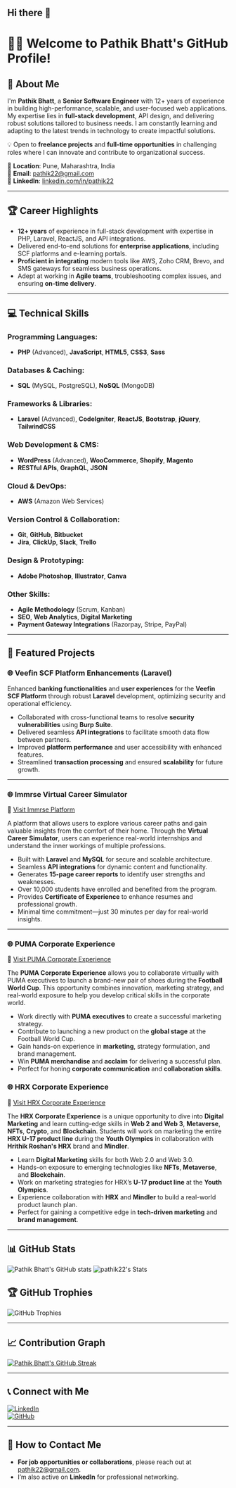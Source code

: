 ## Hi there 👋

<!--
**pathik22/pathik22** is a ✨ _special_ ✨ repository because its `README.md` (this file) appears on your GitHub profile.

Here are some ideas to get you started:

- 🔭 I’m currently working on ...
- 🌱 I’m currently learning ...
- 👯 I’m looking to collaborate on ...
- 🤔 I’m looking for help with ...
- 💬 Ask me about ...
- 📫 How to reach me: ...
- 😄 Pronouns: ...
- ⚡ Fun fact: ...
-->

# 👨‍💻 Welcome to Pathik Bhatt's GitHub Profile!  

## 🚀 About Me  
I'm **Pathik Bhatt**, a **Senior Software Engineer** with 12+ years of experience in building high-performance, scalable, and user-focused web applications. My expertise lies in **full-stack development**, API design, and delivering robust solutions tailored to business needs. I am constantly learning and adapting to the latest trends in technology to create impactful solutions.  

💡 Open to **freelance projects** and **full-time opportunities** in challenging roles where I can innovate and contribute to organizational success.  

📍 **Location**: Pune, Maharashtra, India  
📧 **Email**: [pathik22@gmail.com](mailto:pathik22@gmail.com)  
🔗 **LinkedIn**: [linkedin.com/in/pathik22](https://linkedin.com/in/pathik22)  

---

## 🏆 Career Highlights  
- **12+ years** of experience in full-stack development with expertise in PHP, Laravel, ReactJS, and API integrations.  
- Delivered end-to-end solutions for **enterprise applications**, including SCF platforms and e-learning portals.  
- **Proficient in integrating** modern tools like AWS, Zoho CRM, Brevo, and SMS gateways for seamless business operations.  
- Adept at working in **Agile teams**, troubleshooting complex issues, and ensuring **on-time delivery**.  

---

## 💻 Technical Skills

### **Programming Languages:**
- **PHP** (Advanced), **JavaScript**, **HTML5**, **CSS3**, **Sass**

### **Databases & Caching:**
- **SQL** (MySQL, PostgreSQL), **NoSQL** (MongoDB)

### **Frameworks & Libraries:**
- **Laravel** (Advanced), **CodeIgniter**, **ReactJS**, **Bootstrap**, **jQuery**, **TailwindCSS**

### **Web Development & CMS:**
- **WordPress** (Advanced), **WooCommerce**, **Shopify**, **Magento**
- **RESTful APIs**, **GraphQL**, **JSON**

### **Cloud & DevOps:**
- **AWS** (Amazon Web Services)

### **Version Control & Collaboration:**
- **Git**, **GitHub**, **Bitbucket**
- **Jira**, **ClickUp**, **Slack**, **Trello**

### **Design & Prototyping:**
- **Adobe Photoshop**, **Illustrator**, **Canva**

### **Other Skills:**
- **Agile Methodology** (Scrum, Kanban)
- **SEO**, **Web Analytics**, **Digital Marketing**
- **Payment Gateway Integrations** (Razorpay, Stripe, PayPal)

---

## 📂 Featured Projects  

### 🌐 Veefin SCF Platform Enhancements (Laravel)  

Enhanced **banking functionalities** and **user experiences** for the **Veefin SCF Platform** through robust **Laravel** development, optimizing security and operational efficiency.
- Collaborated with cross-functional teams to resolve **security vulnerabilities** using **Burp Suite**.
- Delivered seamless **API integrations** to facilitate smooth data flow between partners.
- Improved **platform performance** and user accessibility with enhanced features.
- Streamlined **transaction processing** and ensured **scalability** for future growth.

---

### 🌐 Immrse Virtual Career Simulator
🔗 [Visit Immrse Platform](https://immrse.mindler.com/)  

A platform that allows users to explore various career paths and gain valuable insights from the comfort of their home. Through the **Virtual Career Simulator**, users can experience real-world internships and understand the inner workings of multiple professions.
- Built with **Laravel** and **MySQL** for secure and scalable architecture.
- Seamless **API integrations** for dynamic content and functionality.
- Generates **15-page career reports** to identify user strengths and weaknesses.
- Over 10,000 students have enrolled and benefited from the program.
- Provides **Certificate of Experience** to enhance resumes and professional growth.
- Minimal time commitment—just 30 minutes per day for real-world insights.

---

### 🌐 PUMA Corporate Experience
🔗 [Visit PUMA Corporate Experience](https://ce.mindler.com/)  

The **PUMA Corporate Experience** allows you to collaborate virtually with PUMA executives to launch a brand-new pair of shoes during the **Football World Cup**. This opportunity combines innovation, marketing strategy, and real-world exposure to help you develop critical skills in the corporate world.
- Work directly with **PUMA executives** to create a successful marketing strategy.
- Contribute to launching a new product on the **global stage** at the Football World Cup.
- Gain hands-on experience in **marketing**, strategy formulation, and brand management.
- Win **PUMA merchandise** and **acclaim** for delivering a successful plan.
- Perfect for honing **corporate communication** and **collaboration skills**.

### 🌐 HRX Corporate Experience
🔗 [Visit HRX Corporate Experience](https://hrx.mindler.com/)  

The **HRX Corporate Experience** is a unique opportunity to dive into **Digital Marketing** and learn cutting-edge skills in **Web 2 and Web 3**, **Metaverse**, **NFTs**, **Crypto**, and **Blockchain**. Students will work on marketing the entire **HRX U-17 product line** during the **Youth Olympics** in collaboration with **Hrithik Roshan's HRX** brand and **Mindler**.
- Learn **Digital Marketing** skills for both Web 2.0 and Web 3.0.
- Hands-on exposure to emerging technologies like **NFTs**, **Metaverse**, and **Blockchain**.
- Work on marketing strategies for HRX’s **U-17 product line** at the **Youth Olympics**.
- Experience collaboration with **HRX** and **Mindler** to build a real-world product launch plan.
- Perfect for gaining a competitive edge in **tech-driven marketing** and **brand management**.

---

## 📊 GitHub Stats  

![Pathik Bhatt's GitHub stats](https://github-readme-stats.vercel.app/api?username=pathik22&show_icons=true&theme=transparent)
![pathik22's Stats](https://github-readme-stats.vercel.app/api?username=pathik22&theme=react&show_icons=true&hide_border=true&count_private=true)

## 🏆 GitHub Trophies  

![GitHub Trophies](https://github-profile-trophy.vercel.app/?username=pathik22&theme=dracula&margin-w=15)  

---

## 📈 Contribution Graph  

[![Pathik Bhatt's GitHub Streak](https://streak-stats.demolab.com?user=pathik22&theme=react&hide_border=true)](https://git.io/streak-stats)

---

## 📞 Connect with Me  

[![LinkedIn](https://img.shields.io/badge/LinkedIn-0077B5?logo=linkedin&logoColor=white)](https://linkedin.com/in/pathik22)  
[![GitHub](https://img.shields.io/badge/GitHub-181717?logo=github&logoColor=white)](https://github.com/pathik22)  

---

## 💼 How to Contact Me  
- **For job opportunities or collaborations**, please reach out at [pathik22@gmail.com](mailto:pathik22@gmail.com).  
- I’m also active on **LinkedIn** for professional networking.  


